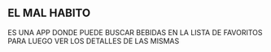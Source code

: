 
## EL MAL HABITO

ES UNA APP DONDE PUEDE BUSCAR BEBIDAS EN LA LISTA DE FAVORITOS PARA LUEGO VER LOS DETALLES DE LAS MISMAS

 
